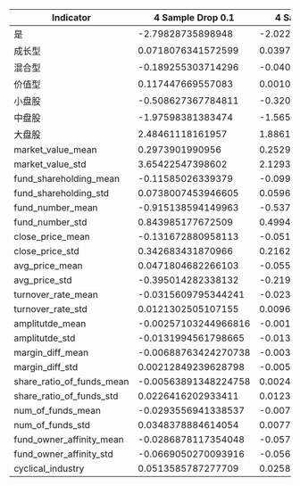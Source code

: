 Indicator|4 Sample Drop 0.1|4 Sample Drop 0.0|1 Sample Drop 0.1|1 Sample Drop 0.0
-|-|-|-|-|
是|-2.79828735898948|-2.0220749027096|-0.213851623349892|-0.212779603933551
成长型|0.0718076341572599|0.0397850849032057|-0.306892298046677|-0.165474230133382
混合型|-0.189255303714296|-0.0408477541341792|-0.501212575954301|-0.475687294214171
价值型|0.117447669557083|0.0010626692309811|0.808104874000976|0.641161524347557
小盘股|-0.508627367784811|-0.320520309887235|0.219185042753271|0.119688616947795
中盘股|-1.97598381383474|-1.56566538273583|-0.388046353508441|-0.302325868633108
大盘股|2.48461118161957|1.88618569262314|0.168861310755168|0.182637251685311
market_value_mean|0.2973901990956|0.252945606093706|0.98998694137632|0.411673434763462
market_value_std|3.65422547398602|2.12939133168992|0.575860236335145|0.156950851643065
fund_shareholding_mean|-0.11585026339379|-0.0992174879176917|-0.913215213870594|-0.560533099086354
fund_shareholding_std|0.0738007453946605|0.0596326386809867|0.650411878468783|0.394318456049602
fund_number_mean|-0.915138594149963|-0.537437292135064|1.04758313948845|0.537968755794811
fund_number_std|0.843985177672509|0.49947148035828|0.86651053323838|0.770542625328639
close_price_mean|-0.131672880958113|-0.0516187857251925|-0.307987433749335|-0.0380780319026526
close_price_std|0.342683431870966|0.216209438281513|0.398903854309644|0.187275102664412
avg_price_mean|0.0471804682266103|-0.0553340461897235|0.362648239677965|0.0122435787362939
avg_price_std|-0.395014282338132|-0.219273943968455|-0.566700679334488|-0.285260286780238
turnover_rate_mean|-0.0315609795344241|-0.0233528524703005|-0.0462879287921146|-0.0482714918279657
turnover_rate_std|0.0121302505107155|0.00966488698739267|0.029111384120158|0.0258685566578325
amplitutde_mean|-0.00257103244966816|-0.00145439987280764|-0.0875273388943059|-0.0545015197546773
amplitutde_std|-0.0131994561798665|-0.0130272847998439|0.00530812899029765|-0.000184898888985882
margin_diff_mean|-0.00688763424270738|-0.0039093852876413|-0.00757460757189666|-0.00584684682811022
margin_diff_std|0.00212849239628798|-0.00558112254143972|0.0121298823146524|-0.00341167811369905
share_ratio_of_funds_mean|-0.00563891348224758|0.00247443967716368|0.0370222224518471|0.00582781673355548
share_ratio_of_funds_std|0.0226416202933411|0.0123151324002008|-0.00764498974864496|0.0117943027812302
num_of_funds_mean|-0.0293556941338537|-0.00748816193824965|-0.152190612214423|-0.0317729158903231
num_of_funds_std|0.0348378884614054|0.00779559344514676|0.121986146533258|0.0301647878019265
fund_owner_affinity_mean|-0.0286878117354048|-0.0573986214221135|-0.106437074915203|-0.125954106121925
fund_owner_affinity_std|-0.0669050270093916|-0.056789472801097|-0.212187141833982|-0.177737215231028
cyclical_industry|0.0513585787277709|0.0258172302254879|0.112873877056484|0.0536993478297865